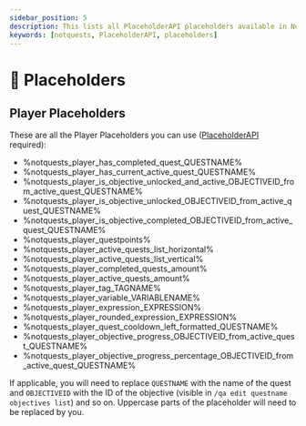 ```yaml
---
sidebar_position: 5
description: This lists all PlaceholderAPI placeholders available in NotQuests and explains what they do
keywords: [notquests, PlaceholderAPI, placeholders]
---
```


# 📄 Placeholders

## Player Placeholders

These are all the Player Placeholders you can use ([PlaceholderAPI](https://www.spigotmc.org/resources/6245/) required):

- %notquests_player_has_completed_quest_QUESTNAME%
- %notquests_player_has_current_active_quest_QUESTNAME%
- %notquests_player_is_objective_unlocked_and_active_OBJECTIVEID_from_active_quest_QUESTNAME%
- %notquests_player_is_objective_unlocked_OBJECTIVEID_from_active_quest_QUESTNAME%
- %notquests_player_is_objective_completed_OBJECTIVEID_from_active_quest_QUESTNAME%
- %notquests_player_questpoints%
- %notquests_player_active_quests_list_horizontal%
- %notquests_player_active_quests_list_vertical%
- %notquests_player_completed_quests_amount%
- %notquests_player_active_quests_amount%
- %notquests_player_tag_TAGNAME%
- %notquests_player_variable_VARIABLENAME%
- %notquests_player_expression_EXPRESSION%
- %notquests_player_rounded_expression_EXPRESSION%
- %notquests_player_quest_cooldown_left_formatted_QUESTNAME%
- %notquests_player_objective_progress_OBJECTIVEID_from_active_quest_QUESTNAME%
- %notquests_player_objective_progress_percentage_OBJECTIVEID_from_active_quest_QUESTNAME%

If applicable, you will need to replace `QUESTNAME` with the name of the quest and `OBJECTIVEID` with the ID of the objective (visible in `/qa edit questname objectives list`) and so on. Uppercase parts of the placeholder will need to be replaced by you.
